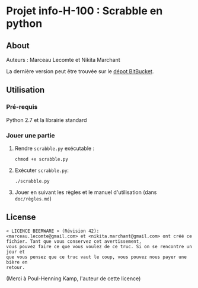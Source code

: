 # Projet info-H-100 : Scrabble en python

## About

Auteurs : Marceau Lecomte et Nikita Marchant

La dernière version peut être trouvée sur le [dépot BitBucket](https://bitbucket.org/nikitamarchant/scrabble).


## Utilisation

### Pré-requis

Python 2.7 et la librairie standard

### Jouer une partie

1. Rendre  `scrabble.py` exécutable :

	`chmod +x scrabble.py`

2. Exécuter  `scrabble.py`:

	`./scrabble.py`

3. Jouer en suivant les règles et le manuel d'utilisation (dans `doc/règles.md`)

## License

    « LICENCE BEERWARE » (Révision 42):
    <marceau.lecomte@gmail.com> et <nikita.marchant@gmail.com> ont créé ce fichier. Tant que vous conservez cet avertissement,
    vous pouvez faire ce que vous voulez de ce truc. Si on se rencontre un jour et
    que vous pensez que ce truc vaut le coup, vous pouvez nous payer une bière en
    retour.
(Merci à Poul-Henning Kamp, l'auteur de cette licence)